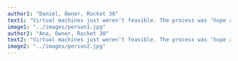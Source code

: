 ```yaml
---
author1: "Daniel, Owner, Rocket 30"
text1: "Virtual machines just weren’t feasible. The process was ‘hope and pray’ they don’t ban you. So I realized I needed something protect us."
image1: "../images/person1.jpg"
author2: "Ana, Owner, Rocket 30"
text2: "Virtual machines just weren’t feasible. The process was ‘hope and pray’ they don’t ban you. So I realized I needed something protect us."
image2: "../images/person2.jpg"
---
```

